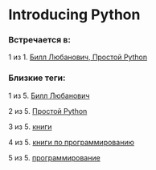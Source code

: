 # Introducing Python

### Встречается в:

1 из 1. [Билл Любанович, Простой Python](../Книги/Программирование/Билл%20Любанович%20-%20Простой%20Python.md)


### Близкие теги:

1 из 5. [Билл Любанович](../__tags/bill_lybanovich.md)

2 из 5. [Простой Python](../__tags/prostoy_python.md)

3 из 5. [книги](../__tags/knigi.md)

4 из 5. [книги по программированию](../__tags/knigi_po_programmirovaniy.md)

5 из 5. [программирование](../__tags/programmirovanie.md)

